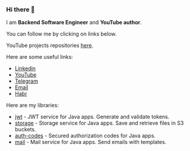 ### Hi there 👋

I am **Backend Software Engineer** and **YouTube author**.

You can follow me by clicking on links below.

YouTube projects repositories [here](https://github.com/SpringBootCourses).

Here are some useful links:

* [Linkedin](https://www.linkedin.com/in/ilya-lisov/)
* [YouTube](https://youtube.com/@IlyaLisov)
* [Telegram](http://t.me/realhumanmaybe)
* [Email](mailto:ilya.lisov.yt@gmail.com)
* [Habr](https://habr.com/ru/users/ilyalisov/)

Here are my libraries:

* [jwt](https://github.com/IlyaLisov/jwt) - JWT service for Java apps. Generate and validate tokens.
* [storage](https://github.com/IlyaLisov/storage) - Storage service for Java apps. Save and retrieve files in S3 buckets.
* [auth-codes](https://github.com/IlyaLisov/auth-codes) - Secured authorization codes for Java apps.
* [mail](https://github.com/IlyaLisov/mail-service) - Mail service for Java apps. Send emails with templates.
